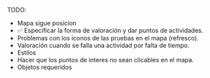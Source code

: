 TODO: 
- Mapa sigue posicion
- ✅ Especificar la forma de valoración y dar puntos de actividades. 
- Problemas con los iconos de las pruebas en el mapa (refresco).
- Valoración cuando se falla una actividad por falta de tiempo.
- Estilos
- Hacer que los puntos de interes no sean clicables en el mapa.
- Objetos requeridos
